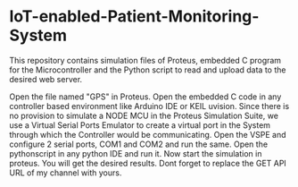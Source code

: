 # IoT-enabled-Patient-Monitoring-System
This repository contains simulation files of Proteus, embedded C program for the Microcontroller and the Python script to read and upload data to the desired web server.

Open the file named "GPS" in Proteus.
Open the embedded C code in any controller based environment like Arduino IDE or KEIL uvision.
Since there is no provision to simulate a NODE MCU in the Proteus Simulation Suite, we use a Virtual Serial Ports Emulator to create a virtual port in the System through which the Controller would be communicating.
Open the VSPE and configure 2 serial ports, COM1 and COM2 and run the same.
Open the pythonscript in any python IDE and run it.
Now start the simulation in proteus.
You will get the desired results.
Dont forget to replace the GET API URL of my channel with yours.

